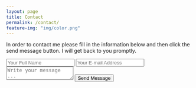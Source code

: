 ```yaml
---
layout: page
title: Contact
permalink: /contact/
feature-img: "img/color.png"
---
```


In order to contact me please fill in the information below and then click the send message button.  I will get back to you promptly.

<form action="https://getsimpleform.com/messages?form_api_token=bb84be3469b85a151686ddcdc7f89edd" method="post">
  <!-- the redirect_to is optional, the form will redirect to the referrer on submission -->
  
  <input type='hidden' name='redirect_to' value='{{https://bjm8498.github.io/thank-you/ | prepend: site.baseurl }}' />
  <input type='text' name='name' placeholder='Your Full Name' />
  <input type='email' name='email' placeholder='Your E-mail Address' />
  <textarea name='message' placeholder='Write your message ...'></textarea>
  <input type='submit' value='Send Message' />
</form>